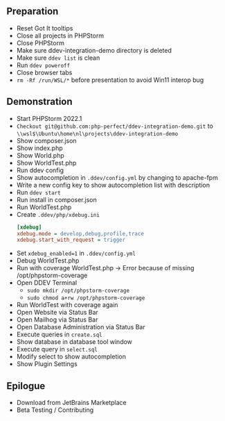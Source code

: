 ## Preparation

- Reset Got It tooltips
- Close all projects in PHPStorm
- Close PHPStorm
- Make sure ddev-integration-demo directory is deleted
- Make sure `ddev list` is clean
- Run `ddev poweroff`
- Close browser tabs
- `rm -Rf /run/WSL/*` before presentation to avoid Win11 interop bug

## Demonstration

- Start PHPStorm 2022.1
- `Checkout git@github.com:php-perfect/ddev-integration-demo.git` to
  `\\wsl$\Ubuntu\home\nl\projects\ddev-integration-demo`
- Show composer.json
- Show index.php
- Show World.php
- Show WorldTest.php
- Run ddev config
- Show autocompletion in `.ddev/config.yml` by changing to apache-fpm
- Write a new config key to show autocompletion list with description
- Run `ddev start`
- Run install in composer.json
- Run WorldTest.php
- Create `.ddev/php/xdebug.ini`
  ```ini
  [xdebug]
  xdebug.mode = develop,debug,profile,trace
  xdebug.start_with_request = trigger
  ```
- Set `xdebug_enabled=1` in `.ddev/config.yml`
- Debug WorldTest.php
- Run with coverage WorldTest.php -> Error because of missing /opt/phpstorm-coverage
- Open DDEV Terminal
    - `sudo mkdir /opt/phpstorm-coverage`
    - `sudo chmod a+rw /opt/phpstorm-coverage`
- Run WorldTest with coverage again
- Open Website via Status Bar
- Open Mailhog via Status Bar
- Open Database Administration via Status Bar
- Execute queries in `create.sql`
- Show database in database tool window
- Execute query in `select.sql`
- Modify select to show autocompletion
- Show Plugin Settings

## Epilogue

- Download from JetBrains Marketplace
- Beta Testing / Contributing
